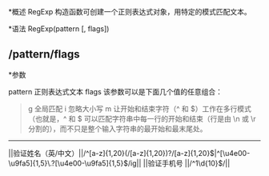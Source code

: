 *概述
RegExp 构造函数可创建一个正则表达式对象，用特定的模式匹配文本。

*语法
RegExp(pattern [, flags])

/pattern/flags
---------------------------------------------------------------------------------------------------------------
*参数

pattern
正则表达式文本
flags
该参数可以是下面几个值的任意组合：

>g
>全局匹配
>i
>忽略大小写
>m
>让开始和结束字符（^ 和 $）工作在多行模式（也就是，^ 和 $ 可以匹配字符串中每一行的开始和结束（行是由 \n 或 \r 分割的），而不只是整个输入字符串的最开始和最末尾处。

-------------------------------------------------------------------------------------------------------------------
||验证姓名（英/中文）||/^[a-z]{1,20}(\/[a-z]{1,20})?\/[a-z]{1,20}$|^[\u4e00-\u9fa5]{1,5}\.?[\u4e00-\u9fa5]{1,5}$/ig||
||验证手机号         ||/^1\d{10}$/||
